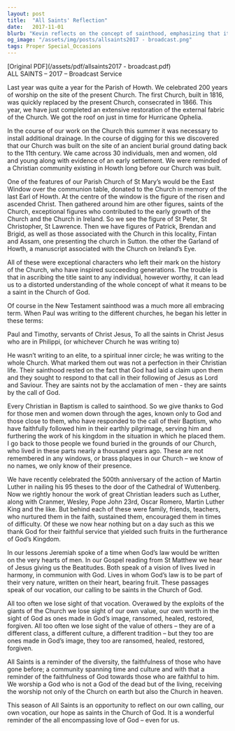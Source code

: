 ```yaml
---
layout: post
title:  "All Saints' Reflection"
date:   2017-11-01
blurb: "Kevin reflects on the concept of sainthood, emphasizing that it is not reserved for an elite few but is a call for every Christian in their baptism. He draws from the history of the Parish of Howth and its 200-year celebration, the discovery of an ancient burial ground, and the lives of notable saints and ordinary faithful individuals. The sermon encourages us to recognize our own value and calling as saints in the Church of God, highlighting the diversity and faithfulness of the Christian community across time and culture."
og_image: "/assets/img/posts/allsaints2017 - broadcast.png"
tags: Proper Special_Occasions
---
```

[Original PDF](/assets/pdf/allsaints2017 - broadcast.pdf)    
ALL SAINTS – 2017 – Broadcast Service

Last year was quite a year for the Parish of Howth. We celebrated 200 years of worship on the site of the present Church. The first Church, built in 1816, was quickly replaced by the present Church, consecrated in 1866. This year, we have just completed an extensive restoration of the external fabric of the Church. We got the roof on just in time for Hurricane Ophelia.

In the course of our work on the Church this summer it was necessary to install additional drainage. In the course of digging for this we discovered that our Church was built on the site of an ancient burial ground dating back to the 11th century. We came across 30 individuals, men and women, old and young along with evidence of an early settlement. We were reminded of a Christian community existing in Howth long before our Church was built.

One of the features of our Parish Church of St Mary’s would be the East Window over the communion table, donated to the Church in memory of the last Earl of Howth. At the centre of the window is the figure of the risen and ascended Christ. Then gathered around him are other figures, saints of the Church, exceptional figures who contributed to the early growth of the Church and the Church in Ireland. So we see the figure of St Peter, St Christopher, St Lawrence. Then we have figures of Patrick, Brendan and Brigid, as well as those associated with the Church in this locality, Fintan and Assam, one presenting the church in Sutton. the other the Garland of Howth, a manuscript associated with the Church on Ireland’s Eye.

All of these were exceptional characters who left their mark on the history of the Church, who have inspired succeeding generations. The trouble is that in ascribing the title saint to any individual, however worthy, it can lead us to a distorted understanding of the whole concept of what it means to be a saint in the Church of God.

Of course in the New Testament sainthood was a much more all embracing term. When Paul was writing to the different churches, he began his letter in these terms:

Paul and Timothy, servants of Christ Jesus,
To all the saints in Christ Jesus who are in Philippi, (or whichever Church he was writing to)

He wasn’t writing to an elite, to a spiritual inner circle; he was writing to the whole Church. What marked them out was not a perfection in their Christian life. Their sainthood rested on the fact that God had laid a claim upon them and they sought to respond to that call in their following of Jesus as Lord and Saviour. They are saints not by the acclamation of men - they are saints by the call of God.

Every Christian in Baptism is called to sainthood. So we give thanks to God for those men and women down through the ages, known only to God and those close to them, who have responded to the call of their Baptism, who have faithfully followed him in their earthly pilgrimage, serving him and furthering the work of his kingdom in the situation in which he placed them. I go back to those people we found buried in the grounds of our Church, who lived in these parts nearly a thousand years ago. These are not remembered in any windows, or brass plaques in our Church – we know of no names, we only know of their presence.

We have recently celebrated the 500th anniversary of the action of Martin Luther in nailing his 95 theses to the door of the Cathedral of Wuttenberg. Now we rightly honour the work of great Christian leaders such as Luther, along with Cranmer, Wesley, Pope John 23rd, Oscar Romero, Martin Luther King and the like. But behind each of these were family, friends, teachers, who nurtured them in the faith, sustained them, encouraged them in times of difficulty. Of these we now hear nothing but on a day such as this we thank God for their faithful service that yielded such fruits in the furtherance of God’s Kingdom.

In our lessons Jeremiah spoke of a time when God’s law would be written on the very hearts of men. In our Gospel reading from St Matthew we hear of Jesus giving us the Beatitudes. Both speak of a vision of lives lived in harmony, in communion with God. Lives in whom God’s law is to be part of their very nature, written on their heart, bearing fruit. These passages speak of our vocation, our calling to be saints in the Church of God.

All too often we lose sight of that vocation. Overawed by the exploits of the giants of the Church we lose sight of our own value, our own worth in the sight of God as ones made in God’s image, ransomed, healed, restored, forgiven. All too often we lose sight of the value of others – they are of a different class, a different culture, a different tradition – but they too are ones made in God’s image, they too are ransomed, healed, restored, forgiven.

All Saints is a reminder of the diversity, the faithfulness of those who have gone before; a community spanning time and culture and with that a reminder of the faithfulness of God towards those who are faithful to him. We worship a God who is not a God of the dead but of the living, receiving the worship not only of the Church on earth but also the Church in heaven.

This season of All Saints is an opportunity to reflect on our own calling, our own vocation, our hope as saints in the Church of God. It is a wonderful reminder of the all encompassing love of God – even for us.
